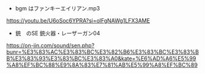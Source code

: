 ﻿- bgm はファンキーエイリアン.mp3

https://youtu.be/U6oSoc6YPRA?si=olFgNAWg1LFX3AME

- 銃　のSE 銃火器・レーザーガン04

https://on-jin.com/sound/sen.php?bunr=%E3%83%AC%E3%83%BC%E3%82%B6%E3%83%BC%E3%83%BB%E3%83%93%E3%83%BC%E3%83%A0&kate=%E6%AD%A6%E5%99%A8%EF%BC%88%E9%8A%83%E7%81%AB%E5%99%A8%EF%BC%89

